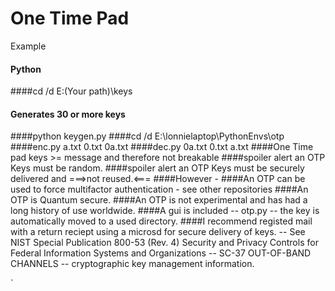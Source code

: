 One Time Pad
============
Example
#### Python
####cd /d E:\(Your path)\keys
#### Generates 30 or more keys
####python keygen.py
####cd /d E:\lonnielaptop\PythonEnvs\otp
####enc.py a.txt 0.txt 0a.txt
####dec.py 0a.txt 0.txt a.txt
####One Time pad keys >= message and therefore not breakable
####spoiler alert an OTP Keys must be random.
####spoiler alert an OTP Keys must be securely delivered and ===>not reused.<===
####However -
####An OTP can be used to force multifactor authentication - see other repositories
####An OTP is Quantum secure.
####An OTP is not experimental and has had a long history of use worldwide.
####A gui is included -- otp.py -- the key is automatically moved to a used directory.
####I recommend registed mail with a return reciept using a microsd for secure delivery of keys. -- See NIST Special Publication 800-53 (Rev. 4) Security and Privacy Controls for Federal Information Systems and Organizations -- SC-37 OUT-OF-BAND CHANNELS -- cryptographic key management information.   






`
